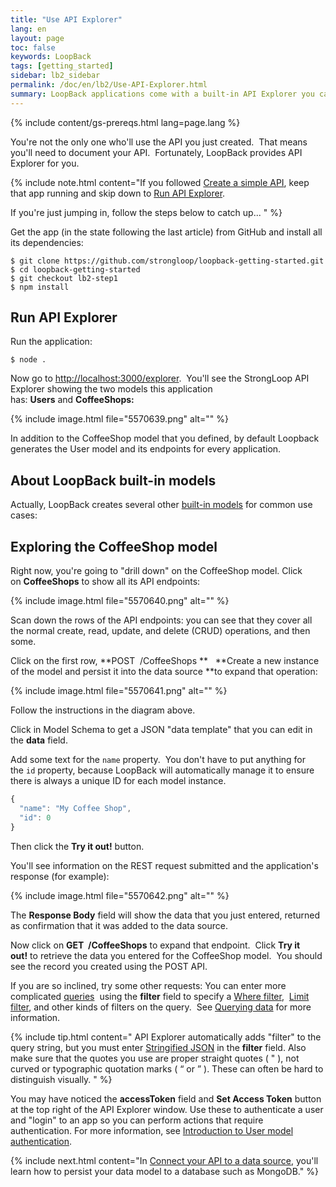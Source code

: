 ```yaml
---
title: "Use API Explorer"
lang: en
layout: page
toc: false
keywords: LoopBack
tags: [getting_started]
sidebar: lb2_sidebar
permalink: /doc/en/lb2/Use-API-Explorer.html
summary: LoopBack applications come with a built-in API Explorer you can use to test REST API operations during development.
---
```


{% include content/gs-prereqs.html lang=page.lang %}

You're not the only one who'll use the API you just created.  That means you'll need to document your API.  Fortunately, LoopBack provides API Explorer for you. 

{% include note.html content="If you followed [Create a simple API](Create-a-simple-API.html), keep that app running and skip down to [Run API Explorer](#run-api-explorer).

If you're just jumping in, follow the steps below to catch up...
" %}

Get the app (in the state following the last article) from GitHub and install all its dependencies:

```
$ git clone https://github.com/strongloop/loopback-getting-started.git
$ cd loopback-getting-started
$ git checkout lb2-step1
$ npm install
```

## Run API Explorer

Run the application:

`$ node .`

Now go to [http://localhost:3000/explorer](http://localhost:3000/explorer).  You'll see the StrongLoop API Explorer showing the two models this application has: **Users** and **CoffeeShops:** 

{% include image.html file="5570639.png" alt="" %}

In addition to the CoffeeShop model that you defined, by default Loopback generates the User model and its endpoints for every application.  

## About LoopBack built-in models

Actually, LoopBack creates several other [built-in models](Using-built-in-models) for common use cases:

## Exploring the CoffeeShop model

Right now, you're going to "drill down" on the CoffeeShop model. Click on **CoffeeShops** to show all its API endpoints:

{% include image.html file="5570640.png" alt="" %}

Scan down the rows of the API endpoints: you can see that they cover all the normal create, read, update, and delete (CRUD) operations, and then some.

Click on the first row, **POST  /CoffeeShops **   **Create a new instance of the model and persist it into the data source **to expand that operation:

{% include image.html file="5570641.png" alt="" %}

Follow the instructions in the diagram above.

Click in Model Schema to get a JSON "data template" that you can edit in the **data** field.  

Add some text for the `name` property.  You don't have to put anything for the `id` property, because LoopBack will automatically manage it to ensure there is always a unique ID for each model instance.

```js
{
  "name": "My Coffee Shop",
  "id": 0
}
```

Then click the **Try it out!** button.

You'll see information on the REST request submitted and the application's response (for example):

{% include image.html file="5570642.png" alt="" %}

The **Response Body** field will show the data that you just entered, returned as confirmation that it was added to the data source.

Now click on **GET  /CoffeeShops** to expand that endpoint.  Click **Try it out!** to retrieve the data you entered for the CoffeeShop model.  You should see the record you created using the POST API.

If you are so inclined, try some other requests: You can enter more complicated [queries](Querying-data) 
using the **filter** field to specify a [Where filter](Where-filter), 
[Limit filter](Limit-filter), and other kinds of filters on the query. 
See [Querying data](Querying-data) for more information.

{% include tip.html content="
API Explorer automatically adds \"filter\" to the query string, but you must enter [Stringified JSON](Querying-data.html#using-stringified-json-in-rest-queries) in the **filter** field. Also make sure that the quotes you use are proper straight quotes ( &quot; ), not curved or typographic quotation marks ( “ or ” ). These can often be hard to distinguish visually.
" %}

You may have noticed the **accessToken** field and **Set Access Token** button at the top right of the API Explorer window. Use these to authenticate a user and "login" to an app so you can perform actions that require authentication. For more information, see [Introduction to User model authentication](Introduction-to-User-model-authentication).

{% include next.html content="In [Connect your API to a data source](Connect-your-API-to-a-data-source.html), you'll learn how to persist your data model to a database such as MongoDB."
%}
